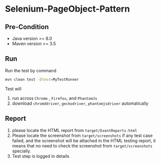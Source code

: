 # Selenium-PageObject-Pattern

## Pre-Condition
- Java version >= 8.0
- Maven version >= 3.5

## Run
Run the test by command

```bash
mvn clean test -Dtest=MyTestRunner
```

Test will
1. run across `Chrome` , `Firefox`, and `PhantomJs`
2. download `chromddriver`, `geckodriver`, `phantomjsdriver` automatically


## Report
1. please locate the HTML report from `target/ExentReports.html`
2. Please locate the screenshot from `target/screenshots` if any test case failed, and the screenshot
will be attached in the HTML testing report, it means that no need to check the screenshot from `target/screenshots` specially.
3. Test step is logged in details
